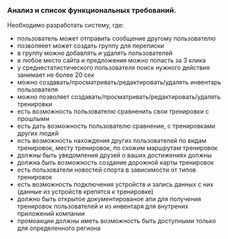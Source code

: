 ### Анализ и список функциональных требований.

Необходимо разработать систему, где:
- пользователь может отправить сообщение другому пользователю
- позволяеет может создать группу для переписки
- в группу можно добавлять и удалять пользователей
- в любое место сайта и предложения можно попасть за 3 клика
- у среднестатистического пользователя поиск нужного действия занимает не более 20 сек 
- можно создавать/просматривать/редактировать/удалять инвентарь пользователя 
- можно позволяет создавать/просматривать/редактировать/удалять тренировки
- есть возможность пользователю сравненить свои тренировки с прошлыми
- есть дать возможность пользователю сравнение, с тренировками других людей
- есть возможность нахождения других пользователей по видам тренировок, месту тренировок, по схожим маршрутам тренировок
- должны быть уведомления друзей о ваших достижениях должны 
- должна быть возможность создание дорожной карты тренировок
- есть пользователи новостей спорта в зависимости от типов тренировок
- есть возможность подключения устройств и запись данных с них (данные из устройств крепятся к тренировке)
- должно быть открытое документированое апи для получения тренировок пользователей и из инвентаря для внутрених приложений компании
- промоакции должны иметь возможность быть доступными только для определенного региона

[//]: # (#### Требования были бы более полными если бы были ответы на вопросы:)

[//]: # (- Как должно проходить сравнение тренировок?)

[//]: # (- Что должно отображаться после сравнения?)

[//]: # (- Тренировки всех ли пользователей должны быть доступны для отображения?)

[//]: # (- Перечень интересов должен ли быть общий для всех или нет, если нет, то по какому алгоритму будем определять, что пробежка и бег одно и то же?)

[//]: # (- Должна ли быть возможность делится результатами тренировок в чатах, в каком виде это должно быть? в виде картинки или же интерактивного окна, которое нужно отдельно проектировать?)

[//]: # (- Есть ли возможность у пользователя добавлять в инвентарь свои вещи, которых нет в продаже в магазине?)

[//]: # (- Поддерживает ли приложение различные языки? если да, то какие?)

[//]: # (- Должен ли быть механизм добавления в друзья других пользователей?)

[//]: # (- Каков список дополнительных устройств, которые подключаются к системе?)

[//]: # (- Какие фитнес функции есть у телефона, с какими фитнес функции нужна интеграция?)

[//]: # (- Каков алгоритм для подсказок по выбору инвентаря?)

[//]: # (- Каков список успехов, которые можно достигнуть? &#40;достижений о которых нужно уведомлять друзей&#41;)

[//]: # (- Какие условие для выполнения каждого из достижений из вопроса выше?)

[//]: # (- Должны ли достижения как-то фиксироваться?)

[//]: # (- Геймификация, что конкретно сюда входит, красочные картинки, дорожная карта достижений и тренировок, должны ли привлекаться другие пользователи с целью создания соревновательного процесса за достижения?)

[//]: # (- Можно пожалуйста примеры промоакций, из чего они будут состоять картинки и текст или же интерактив?)

[//]: # (- На какой странице должны распологаться промоакции?)

[//]: # (- Какие условии будут у промоакций, будет ли это скидка на товар, бесплатная доставка или что-то еще, будет ли это для одного товара или при заказе нескольких товаров?)

[//]: # (- Что содержат в себе новости спорта текст, картинки?)

[//]: # (- Как часто будут добавлятся?)

[//]: # (- Должны ли пользователи быть уведомлены о новостях?)

[//]: # (- Каким пользователям по какому критерию должна показыватся та или инная новость?)

[//]: # (- С какими приложениями должна быть легкая интеграция?)

[//]: # (- Какой она должна быть интеграция с другими приложениями? &#40;какие методы содержать для каких целей, что она должна отдавать, что принимать?&#41;)

[//]: # ()
[//]: # ([ссылка на вопросы]&#40;https://docs.google.com/spreadsheets/d/15FLKIGfEr7AqjrQyWZqSReE90fRp1OhcmKHDA7jP4zM/edit?usp=sharing "вопросы"&#41;)
